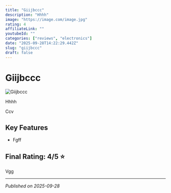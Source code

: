 ```yaml
---
title: "Giijbccc"
description: "Hhhh"
image: "https://image.com/image.jpg"
rating: 4
affiliateLink: ""
youtubeId: ""
categories: ["reviews", "electronics"]
date: "2025-09-28T14:22:29.442Z"
slug: "giijbccc"
draft: false
---
```


# Giijbccc

![Giijbccc](https://image.com/image.jpg)

Hhhh

Ccv


## Key Features

- Fgff






## Final Rating: 4/5 ⭐

Vgg



---

*Published on 2025-09-28*

